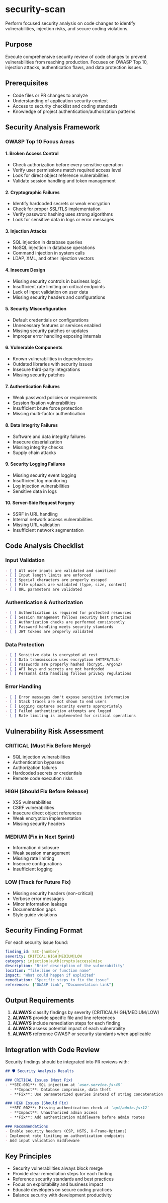 <!-- Powered by AAF™ Core -->

# security-scan

Perform focused security analysis on code changes to identify vulnerabilities, injection risks, and secure coding violations.

## Purpose

Execute comprehensive security review of code changes to prevent vulnerabilities from reaching production. Focuses on OWASP Top 10, injection attacks, authentication flaws, and data protection issues.

## Prerequisites

- Code files or PR changes to analyze
- Understanding of application security context
- Access to security checklist and coding standards
- Knowledge of project authentication/authorization patterns

## Security Analysis Framework

### OWASP Top 10 Focus Areas

#### 1. Broken Access Control
- Check authorization before every sensitive operation
- Verify user permissions match required access level
- Look for direct object reference vulnerabilities
- Validate session handling and token management

#### 2. Cryptographic Failures
- Identify hardcoded secrets or weak encryption
- Check for proper SSL/TLS implementation
- Verify password hashing uses strong algorithms
- Look for sensitive data in logs or error messages

#### 3. Injection Attacks
- SQL injection in database queries
- NoSQL injection in database operations
- Command injection in system calls
- LDAP, XML, and other injection vectors

#### 4. Insecure Design
- Missing security controls in business logic
- Insufficient rate limiting on critical endpoints
- Lack of input validation on user data
- Missing security headers and configurations

#### 5. Security Misconfiguration
- Default credentials or configurations
- Unnecessary features or services enabled
- Missing security patches or updates
- Improper error handling exposing internals

#### 6. Vulnerable Components
- Known vulnerabilities in dependencies
- Outdated libraries with security issues
- Insecure third-party integrations
- Missing security patches

#### 7. Authentication Failures
- Weak password policies or requirements
- Session fixation vulnerabilities
- Insufficient brute force protection
- Missing multi-factor authentication

#### 8. Data Integrity Failures
- Software and data integrity failures
- Insecure deserialization
- Missing integrity checks
- Supply chain attacks

#### 9. Security Logging Failures
- Missing security event logging
- Insufficient log monitoring
- Log injection vulnerabilities
- Sensitive data in logs

#### 10. Server-Side Request Forgery
- SSRF in URL handling
- Internal network access vulnerabilities
- Missing URL validation
- Insufficient network segmentation

## Code Analysis Checklist

### Input Validation
```markdown
- [ ] All user inputs are validated and sanitized
- [ ] Input length limits are enforced
- [ ] Special characters are properly escaped
- [ ] File uploads are validated (type, size, content)
- [ ] URL parameters are validated
```

### Authentication & Authorization
```markdown
- [ ] Authentication is required for protected resources
- [ ] Session management follows security best practices
- [ ] Authorization checks are performed consistently
- [ ] Password handling meets security standards
- [ ] JWT tokens are properly validated
```

### Data Protection
```markdown
- [ ] Sensitive data is encrypted at rest
- [ ] Data transmission uses encryption (HTTPS/TLS)
- [ ] Passwords are properly hashed (bcrypt, Argon2)
- [ ] API keys and secrets are not hardcoded
- [ ] Personal data handling follows privacy regulations
```

### Error Handling
```markdown
- [ ] Error messages don't expose sensitive information
- [ ] Stack traces are not shown to end users
- [ ] Logging captures security events appropriately
- [ ] Failed authentication attempts are logged
- [ ] Rate limiting is implemented for critical operations
```

## Vulnerability Risk Assessment

### CRITICAL (Must Fix Before Merge)
- SQL injection vulnerabilities
- Authentication bypasses
- Authorization failures
- Hardcoded secrets or credentials
- Remote code execution risks

### HIGH (Should Fix Before Release)
- XSS vulnerabilities
- CSRF vulnerabilities
- Insecure direct object references
- Weak encryption implementation
- Missing security headers

### MEDIUM (Fix in Next Sprint)
- Information disclosure
- Weak session management
- Missing rate limiting
- Insecure configurations
- Insufficient logging

### LOW (Track for Future Fix)
- Missing security headers (non-critical)
- Verbose error messages
- Minor information leakage
- Documentation gaps
- Style guide violations

## Security Finding Format

For each security issue found:

```yaml
finding_id: SEC-{number}
severity: CRITICAL|HIGH|MEDIUM|LOW
category: injection|auth|crypto|access|misc
description: "Brief description of the vulnerability"
location: "file:line or function name"
impact: "What could happen if exploited"
remediation: "Specific steps to fix the issue"
references: ["OWASP link", "Documentation link"]
```

## Output Requirements

1. **ALWAYS** classify findings by severity (CRITICAL/HIGH/MEDIUM/LOW)
2. **ALWAYS** provide specific file and line references
3. **ALWAYS** include remediation steps for each finding
4. **ALWAYS** assess potential impact of each vulnerability
5. **ALWAYS** reference OWASP or security standards when applicable

## Integration with Code Review

Security findings should be integrated into PR reviews with:

```markdown
## 🛡️ Security Analysis Results

### CRITICAL Issues (Must Fix)
- **SEC-001**: SQL injection at `user.service.js:45`
  - **Impact**: Database compromise, data theft
  - **Fix**: Use parameterized queries instead of string concatenation

### HIGH Issues (Should Fix)
- **SEC-002**: Missing authentication check at `api/admin.js:12`
  - **Impact**: Unauthorized admin access
  - **Fix**: Add authentication middleware before admin routes

### Recommendations
- Enable security headers (CSP, HSTS, X-Frame-Options)
- Implement rate limiting on authentication endpoints
- Add input validation middleware
```

## Key Principles

- Security vulnerabilities always block merge
- Provide clear remediation steps for each finding
- Reference security standards and best practices
- Focus on exploitability and business impact
- Educate developers on secure coding practices
- Balance security with development productivity